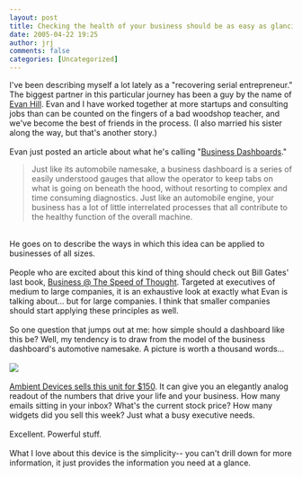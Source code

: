 ```yaml
---
layout: post
title: Checking the health of your business should be as easy as glancing at your speedometer
date: 2005-04-22 19:25
author: jrj
comments: false
categories: [Uncategorized]
---
```

I've been describing myself a lot lately as a "recovering serial entrepreneur." The biggest partner in this particular journey has been a guy by the name of <a href="http://www.evanhill.org">Evan Hill</a>. Evan and I have worked together at more startups and consulting jobs than can be counted on the fingers of a bad woodshop teacher, and we've become the best of friends in the process. (I also married his sister along the way, but that's another story.)<br /><br />Evan just posted an article about what he's calling "<a href="http://www.evanhill.org/dsp_art_biz_dashboard.cfm" target="_blank">Business Dashboards</a>."<br /><blockquote>Just like its automobile namesake, a business dashboard is a series of easily understood gauges that allow the operator to keep tabs on what is going on beneath the hood, without resorting to complex and time consuming diagnostics. Just like an automobile engine, your business has a lot of little interrelated processes that all contribute to the healthy function of the overall machine.</blockquote><br />He goes on to describe the ways in which this idea can be applied to businesses of all sizes. <br /><br />People who are excited about this kind of thing should check out Bill Gates' last book, <a href="http://www.microsoft.com/billgates/speedofthought/" target="_blank">Business @ The Speed of Thought</a>. Targeted at executives of medium to large companies, it is an exhaustive look at exactly what Evan is talking about... but for large companies. I think that smaller companies should start applying these principles as well.<br /><br />So one question that jumps out at me: how simple should a dashboard like this be? Well, my tendency is to draw from the model of the business dashboard's automotive namesake. A picture is worth a thousand words...<br /><br /><img src="http://www.jrj.org/busdashboard.jpg" /><br /><br /><a href="http://www.ambientdevices.com/cat/dashboard/index.html#2a" target="_blank">Ambient Devices sells this unit for $150</a>. It can give you an elegantly analog readout of the numbers that drive your life and your business. How many emails sitting in your inbox? What's the current stock price? How many widgets did you sell this week? Just what a busy executive needs.<br /><br />Excellent. Powerful stuff.<br /><br />What I love about this device is the simplicity-- you can't drill down for more information, it just provides the information you need at a glance.
